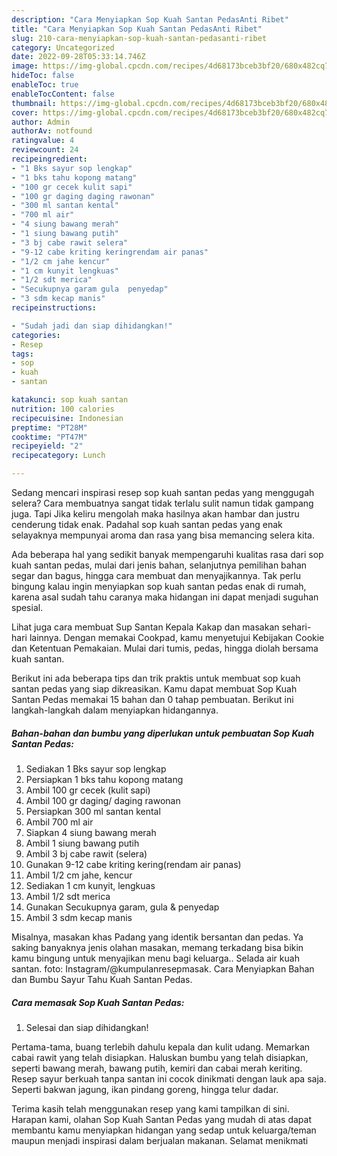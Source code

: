 ```yaml
---
description: "Cara Menyiapkan Sop Kuah Santan PedasAnti Ribet"
title: "Cara Menyiapkan Sop Kuah Santan PedasAnti Ribet"
slug: 210-cara-menyiapkan-sop-kuah-santan-pedasanti-ribet
category: Uncategorized
date: 2022-09-28T05:33:14.746Z
image: https://img-global.cpcdn.com/recipes/4d68173bceb3bf20/680x482cq70/sop-kuah-santan-pedas-foto-resep-utama.jpg
hideToc: false
enableToc: true
enableTocContent: false
thumbnail: https://img-global.cpcdn.com/recipes/4d68173bceb3bf20/680x482cq70/sop-kuah-santan-pedas-foto-resep-utama.jpg
cover: https://img-global.cpcdn.com/recipes/4d68173bceb3bf20/680x482cq70/sop-kuah-santan-pedas-foto-resep-utama.jpg
author: Admin
authorAv: notfound
ratingvalue: 4
reviewcount: 24
recipeingredient:
- "1 Bks sayur sop lengkap"
- "1 bks tahu kopong matang"
- "100 gr cecek kulit sapi"
- "100 gr daging daging rawonan"
- "300 ml santan kental"
- "700 ml air"
- "4 siung bawang merah"
- "1 siung bawang putih"
- "3 bj cabe rawit selera"
- "9-12 cabe kriting keringrendam air panas"
- "1/2 cm jahe kencur"
- "1 cm kunyit lengkuas"
- "1/2 sdt merica"
- "Secukupnya garam gula  penyedap"
- "3 sdm kecap manis"
recipeinstructions:

- "Sudah jadi dan siap dihidangkan!"
categories:
- Resep
tags:
- sop
- kuah
- santan

katakunci: sop kuah santan 
nutrition: 100 calories
recipecuisine: Indonesian
preptime: "PT28M"
cooktime: "PT47M"
recipeyield: "2"
recipecategory: Lunch

---
```



Sedang mencari inspirasi resep sop kuah santan pedas yang menggugah selera? Cara membuatnya sangat tidak terlalu sulit namun tidak gampang juga. Tapi Jika keliru mengolah maka hasilnya akan hambar dan justru cenderung tidak enak. Padahal sop kuah santan pedas yang enak selayaknya mempunyai aroma dan rasa yang bisa memancing selera kita.


Ada beberapa hal yang sedikit banyak mempengaruhi kualitas rasa dari sop kuah santan pedas, mulai dari jenis bahan, selanjutnya pemilihan bahan segar dan bagus, hingga cara membuat dan menyajikannya. Tak perlu bingung kalau ingin menyiapkan sop kuah santan pedas enak di rumah, karena asal sudah tahu caranya maka hidangan ini dapat menjadi suguhan spesial.

Lihat juga cara membuat Sup Santan Kepala Kakap dan masakan sehari-hari lainnya. Dengan memakai Cookpad, kamu menyetujui Kebijakan Cookie dan Ketentuan Pemakaian. Mulai dari tumis, pedas, hingga diolah bersama kuah santan.


Berikut ini ada beberapa tips dan trik praktis untuk membuat sop kuah santan pedas yang siap dikreasikan. Kamu dapat membuat Sop Kuah Santan Pedas memakai 15 bahan dan 0 tahap pembuatan. Berikut ini langkah-langkah dalam menyiapkan hidangannya.

<!--inarticleads1-->

##### Bahan-bahan dan bumbu yang diperlukan untuk pembuatan Sop Kuah Santan Pedas:

1. Sediakan 1 Bks sayur sop lengkap
1. Persiapkan 1 bks tahu kopong matang
1. Ambil 100 gr cecek (kulit sapi)
1. Ambil 100 gr daging/ daging rawonan
1. Persiapkan 300 ml santan kental
1. Ambil 700 ml air
1. Siapkan 4 siung bawang merah
1. Ambil 1 siung bawang putih
1. Ambil 3 bj cabe rawit (selera)
1. Gunakan 9-12 cabe kriting kering(rendam air panas)
1. Ambil 1/2 cm jahe, kencur
1. Sediakan 1 cm kunyit, lengkuas
1. Ambil 1/2 sdt merica
1. Gunakan Secukupnya garam, gula &amp; penyedap
1. Ambil 3 sdm kecap manis


Misalnya, masakan khas Padang yang identik bersantan dan pedas. Ya saking banyaknya jenis olahan masakan, memang terkadang bisa bikin kamu bingung untuk menyajikan menu bagi keluarga.. Selada air kuah santan. foto: Instagram/@kumpulanresepmasak. Cara Menyiapkan Bahan dan Bumbu Sayur Tahu Kuah Santan Pedas. 

<!--inarticleads2-->

##### Cara memasak Sop Kuah Santan Pedas:


1. Selesai dan siap dihidangkan!

Pertama-tama, buang terlebih dahulu kepala dan kulit udang. Memarkan cabai rawit yang telah disiapkan. Haluskan bumbu yang telah disiapkan, seperti bawang merah, bawang putih, kemiri dan cabai merah keriting. Resep sayur berkuah tanpa santan ini cocok dinikmati dengan lauk apa saja. Seperti bakwan jagung, ikan pindang goreng, hingga telur dadar. 

Terima kasih telah menggunakan resep yang kami tampilkan di sini. Harapan kami, olahan Sop Kuah Santan Pedas yang mudah di atas dapat membantu kamu menyiapkan hidangan yang sedap untuk keluarga/teman maupun menjadi inspirasi dalam berjualan makanan. Selamat menikmati
